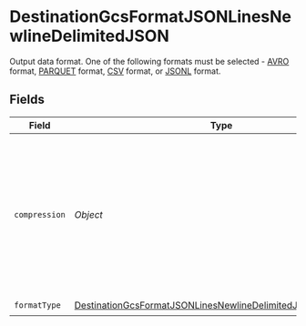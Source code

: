 # DestinationGcsFormatJSONLinesNewlineDelimitedJSON

Output data format. One of the following formats must be selected - <a href="https://cloud.google.com/bigquery/docs/loading-data-cloud-storage-avro#advantages_of_avro">AVRO</a> format, <a href="https://cloud.google.com/bigquery/docs/loading-data-cloud-storage-parquet#parquet_schemas">PARQUET</a> format, <a href="https://cloud.google.com/bigquery/docs/loading-data-cloud-storage-csv#loading_csv_data_into_a_table">CSV</a> format, or <a href="https://cloud.google.com/bigquery/docs/loading-data-cloud-storage-json#loading_json_data_into_a_new_table">JSONL</a> format.


## Fields

| Field                                                                                                                                             | Type                                                                                                                                              | Required                                                                                                                                          | Description                                                                                                                                       |
| ------------------------------------------------------------------------------------------------------------------------------------------------- | ------------------------------------------------------------------------------------------------------------------------------------------------- | ------------------------------------------------------------------------------------------------------------------------------------------------- | ------------------------------------------------------------------------------------------------------------------------------------------------- |
| `compression`                                                                                                                                     | *Object*                                                                                                                                          | :heavy_minus_sign:                                                                                                                                | Whether the output files should be compressed. If compression is selected, the output filename will have an extra extension (GZIP: ".jsonl.gz").  |
| `formatType`                                                                                                                                      | [DestinationGcsFormatJSONLinesNewlineDelimitedJSONFormatType](../../models/shared/DestinationGcsFormatJSONLinesNewlineDelimitedJSONFormatType.md) | :heavy_check_mark:                                                                                                                                | N/A                                                                                                                                               |